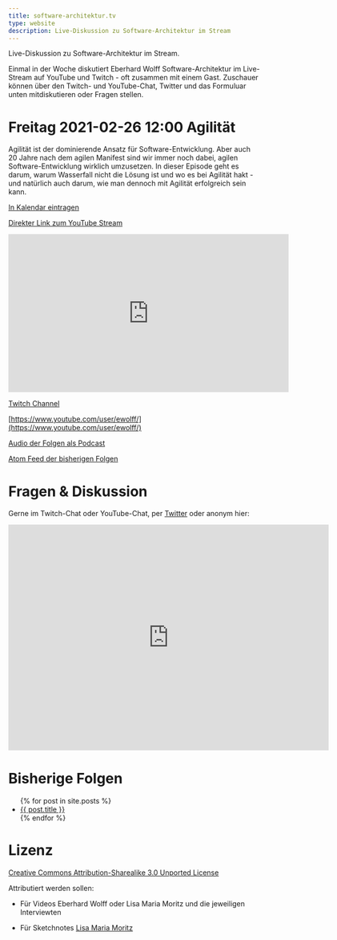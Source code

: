```yaml
---
title: software-architektur.tv
type: website
description: Live-Diskussion zu Software-Architektur im Stream
---
```


Live-Diskussion zu Software-Architektur im Stream. 

Einmal in der Woche diskutiert Eberhard Wolff Software-Architektur im
Live-Stream auf YouTube und Twitch - oft zusammen mit einem
Gast. Zuschauer können über den Twitch- und YouTube-Chat, Twitter und
das Formuluar unten mitdiskutieren oder Fragen
stellen. 

# Freitag 2021-02-26 12:00 Agilität

Agilität ist der dominierende Ansatz für Software-Entwicklung. Aber
auch 20 Jahre nach dem agilen Manifest sind wir immer noch dabei,
agilen Software-Entwicklung wirklich umzusetzen. In dieser Episode
geht es darum, warum Wasserfall nicht die Lösung ist und wo es bei
Agilität hakt - und natürlich auch darum, wie man dennoch mit Agilität
erfolgreich sein kann.

[In Kalendar eintragen](termin.ics)

[Direkter Link zum YouTube Stream](https://www.youtube.com/watch?v=o0oPE4Tbqxw)

<div aclass="embed-container"> <iframe width="560" height="315"
src="https://www.youtube-nocookie.com/embed/9LK-S-P_Fn4"
frameborder="0" allow="accelerometer; autoplay; clipboard-write;
encrypted-media; gyroscope; picture-in-picture"
allowfullscreen></iframe> </div>

[Twitch Channel](https://www.twitch.tv/ebrwolff)

[https://www.youtube.com/user/ewolff/](https://www.youtube.com/user/ewolff/)

[Audio der Folgen als Podcast](podcast.html)

[Atom Feed der bisherigen Folgen](feed.xml)

# Fragen & Diskussion

Gerne im Twitch-Chat oder YouTube-Chat, per [Twitter](https://twitter.com/ewolff) oder anonym
hier:

<div class="embed-container">
<div class="ratio4x3">
<iframe
src="https://docs.google.com/forms/d/e/1FAIpQLSf0xIZkNG_wRJ0IiobVcO3Z-q3dQMcwYTww0wgiWCupZCKM4A/viewform?embedded=true"
width="640" height="450" frameborder="0" marginheight="0"
marginwidth="0">Loading…</iframe>
</div>
</div>

# Bisherige Folgen

<ul>
{% for post in site.posts %}
   <li>
   <a href="{{ post.url }}">{{ post.title }}</a>
   </li>
{% endfor %}
</ul>

# Lizenz

[Creative Commons Attribution-Sharealike 3.0 Unported
License](http://creativecommons.org/licenses/by-sa/3.0/)

Attributiert werden sollen:

* Für Videos Eberhard Wolff oder Lisa Maria Moritz und die jeweiligen Interviewten

* Für Sketchnotes [Lisa Maria Moritz](https://twitter.com/Teapot4181)
